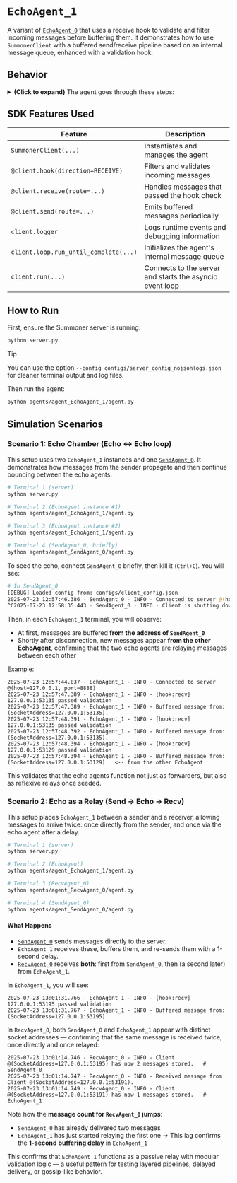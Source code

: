 # `EchoAgent_1`

A variant of [`EchoAgent_0`](../agent_EchoAgent_0/) that uses a receive hook to validate and filter incoming messages before buffering them. It demonstrates how to use `SummonerClient` with a buffered send/receive pipeline based on an internal message queue, enhanced with a validation hook.

## Behavior

<details>
<summary><b>(Click to expand)</b> The agent goes through these steps:</summary>
<br>

1. On startup, the `setup` coroutine initializes an `asyncio.Queue` named `message_buffer`.  
2. When a message arrives (`@client.receive`):
   - It first goes through a `@client.hook(direction=Direction.RECEIVE)` function:
     - If it is a string starting with `"Warning:"`, logs a warning with the `"Warning:"` prefix replaced by `[From Server]` and drops the message.  
     - If it is not a dict with `"addr"` and `"content"`, logs:
       ```
       [hook:recv] missing address/content
       ```
       and drops the message.  
     - If valid, logs:
       ```
       [hook:recv] <addr> passed validation
       ```
       and lets the message continue to the receive handler.
   - The `@client.receive` function then serializes the content and enqueues it into `message_buffer`, logging:
     ```
     Buffered message from:(SocketAddress=<addr>)
     ```
3. The `@client.send` coroutine:
   - Awaits `message_buffer.get()` to retrieve the next message.  
   - Sleeps for 1 second to simulate delay.  
   - Returns the original content, which is sent back to the server.  
4. The cycle continues indefinitely until the client is stopped (e.g., Ctrl+C).


> [!NOTE]
> The receive hook here is similar to the one used in [`RecvAgent_1`](../agent_RecvAgent_1/agent.py), showing how validation logic can be reused modularly across agents using Summoner's hook system.

</details>

## SDK Features Used

| Feature                                | Description                                           |
|----------------------------------------|-------------------------------------------------------|
| `SummonerClient(...)`                  | Instantiates and manages the agent                    |
| `@client.hook(direction=RECEIVE)`      | Filters and validates incoming messages               |
| `@client.receive(route=...)`           | Handles messages that passed the hook check           |
| `@client.send(route=...)`              | Emits buffered messages periodically                  |
| `client.logger`                        | Logs runtime events and debugging information         |
| `client.loop.run_until_complete(...)`  | Initializes the agent's internal message queue        |
| `client.run(...)`                  | Connects to the server and starts the asyncio event loop  |

## How to Run

First, ensure the Summoner server is running:

```bash
python server.py
```

> [!TIP]
> You can use the option `--config configs/server_config_nojsonlogs.json` for cleaner terminal output and log files.


Then run the agent:

```bash
python agents/agent_EchoAgent_1/agent.py
```


## Simulation Scenarios

### Scenario 1: Echo Chamber (Echo ↔ Echo loop)

This setup uses two `EchoAgent_1` instances and one [`SendAgent_0`](../agent_SendAgent_0/). It demonstrates how messages from the sender propagate and then continue bouncing between the echo agents.

```bash
# Terminal 1 (server)
python server.py

# Terminal 2 (EchoAgent instance #1)
python agents/agent_EchoAgent_1/agent.py

# Terminal 3 (EchoAgent instance #2)
python agents/agent_EchoAgent_1/agent.py

# Terminal 4 (SendAgent_0, briefly)
python agents/agent_SendAgent_0/agent.py
```

To seed the echo, connect `SendAgent_0` briefly, then kill it (`Ctrl+C`). You will see:

```bash
# In SendAgent_0
[DEBUG] Loaded config from: configs/client_config.json
2025-07-23 12:57:46.386 - SendAgent_0 - INFO - Connected to server @(host=127.0.0.1, port=8888)
^C2025-07-23 12:58:35.443 - SendAgent_0 - INFO - Client is shutting down...
```

Then, in each `EchoAgent_1` terminal, you will observe:

* At first, messages are buffered **from the address of `SendAgent_0`**
* Shortly after disconnection, new messages appear **from the other EchoAgent**, confirming that the two echo agents are relaying messages between each other

Example:

```text
2025-07-23 12:57:44.037 - EchoAgent_1 - INFO - Connected to server @(host=127.0.0.1, port=8888)
2025-07-23 12:57:47.389 - EchoAgent_1 - INFO - [hook:recv] 127.0.0.1:53135 passed validation
2025-07-23 12:57:47.389 - EchoAgent_1 - INFO - Buffered message from:(SocketAddress=127.0.0.1:53135).
2025-07-23 12:57:48.391 - EchoAgent_1 - INFO - [hook:recv] 127.0.0.1:53135 passed validation
2025-07-23 12:57:48.392 - EchoAgent_1 - INFO - Buffered message from:(SocketAddress=127.0.0.1:53135).
2025-07-23 12:57:48.394 - EchoAgent_1 - INFO - [hook:recv] 127.0.0.1:53129 passed validation
2025-07-23 12:57:48.394 - EchoAgent_1 - INFO - Buffered message from:(SocketAddress=127.0.0.1:53129).  <-- from the other EchoAgent
```

This validates that the echo agents function not just as forwarders, but also as reflexive relays once seeded.


### Scenario 2: Echo as a Relay (Send → Echo → Recv)

This setup places `EchoAgent_1` between a sender and a receiver, allowing messages to arrive twice: once directly from the sender, and once via the echo agent after a delay.

```bash
# Terminal 1 (server)
python server.py

# Terminal 2 (EchoAgent)
python agents/agent_EchoAgent_1/agent.py

# Terminal 3 (RecvAgent_0)
python agents/agent_RecvAgent_0/agent.py

# Terminal 4 (SendAgent_0)
python agents/agent_SendAgent_0/agent.py
```

#### What Happens

* [`SendAgent_0`](../agent_SendAgent_0/) sends messages directly to the server.
* `EchoAgent_1` receives these, buffers them, and re-sends them with a 1-second delay.
* [`RecvAgent_0`](../agent_RecvAgent_0/) receives **both**: first from `SendAgent_0`, then (a second later) from `EchoAgent_1`.

In `EchoAgent_1`, you will see:

```text
2025-07-23 13:01:31.766 - EchoAgent_1 - INFO - [hook:recv] 127.0.0.1:53195 passed validation
2025-07-23 13:01:31.767 - EchoAgent_1 - INFO - Buffered message from:(SocketAddress=127.0.0.1:53195).
```

In `RecvAgent_0`, both `SendAgent_0` and `EchoAgent_1` appear with distinct socket addresses — confirming that the same message is received twice, once directly and once relayed:

```text
2025-07-23 13:01:14.746 - RecvAgent_0 - INFO - Client @(SocketAddress=127.0.0.1:53195) has now 2 messages stored.   # SendAgent_0
2025-07-23 13:01:14.747 - RecvAgent_0 - INFO - Received message from Client @(SocketAddress=127.0.0.1:53191).
2025-07-23 13:01:14.749 - RecvAgent_0 - INFO - Client @(SocketAddress=127.0.0.1:53191) has now 1 messages stored.   # EchoAgent_1
```

Note how the **message count for `RecvAgent_0` jumps**:

* `SendAgent_0` has already delivered two messages
* `EchoAgent_1` has just started relaying the first one
  → This lag confirms the **1-second buffering delay** in `EchoAgent_1`

This confirms that `EchoAgent_1` functions as a passive relay with modular validation logic — a useful pattern for testing layered pipelines, delayed delivery, or gossip-like behavior.
